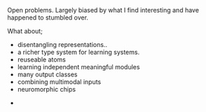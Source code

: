 Open problems. Largely biased by what I find interesting and have happened to stumbled over.

What about;

* disentangling representations..
* a richer type system for learning systems.
* reuseable atoms
* learning independent meaningful modules
* many output classes
* combining multimodal inputs
* neuromorphic chips
- 
